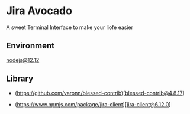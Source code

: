 # Jira Avocado

A sweet Terminal Interface to make your liofe easier

## Environment 

nodejs@12.12

## Library 

- (https://github.com/yaronn/blessed-contrib)[blessed-contrib@4.8.17]

- (https://www.npmjs.com/package/jira-client)[jira-client@6.12.0]

